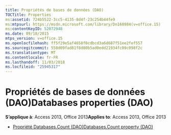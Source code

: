 ```yaml
---
title: Propriétés de bases de données (DAO)
TOCTitle: Properties
ms:assetid: 724b5522-3cc5-4135-8d4f-23c254b44fe9
ms:mtpsurl: https://msdn.microsoft.com/library/Dn160984(v=office.15)
ms:contentKeyID: 52072948
ms.date: 09/18/2015
mtps_version: v=office.15
ms.openlocfilehash: ff5f29e5af4658f0cdbcd3a6d687f51ee2fef557
ms.sourcegitcommit: 558d09fad81f8d80b5ad0edd21934fc09c098f2c
ms.translationtype: MT
ms.contentlocale: fr-FR
ms.lasthandoff: 11/03/2018
ms.locfileid: "25945317"
---
```

# <a name="databases-properties-dao"></a><span data-ttu-id="7ce6a-102">Propriétés de bases de données (DAO)</span><span class="sxs-lookup"><span data-stu-id="7ce6a-102">Databases properties (DAO)</span></span>

<span data-ttu-id="7ce6a-103">**S’applique à**: Access 2013, Office 2013</span><span class="sxs-lookup"><span data-stu-id="7ce6a-103">**Applies to**: Access 2013, Office 2013</span></span>

- [<span data-ttu-id="7ce6a-104">Propriété Databases.Count (DAO)</span><span class="sxs-lookup"><span data-stu-id="7ce6a-104">Databases.Count property (DAO)</span></span>](databases-count-property-dao.md)

